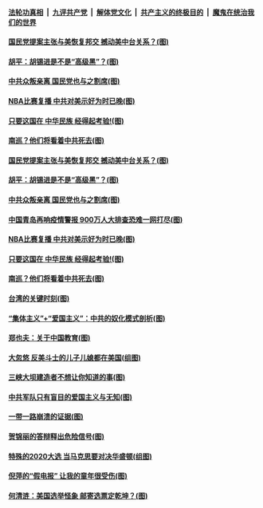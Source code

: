 

####  [法轮功真相](../../../../basic/blob/master/README.md?t=10141131) &nbsp;|&nbsp; [九评共产党](../../../../9ping.md/blob/master/README.md?t=10141131) &nbsp;|&nbsp; [解体党文化](../../../../jtdwh.md/blob/master/README.md?t=10141131)  &nbsp;|&nbsp; [共产主义的终极目的](../../../../gczydzjmd.md/blob/master/README.md?t=10141131) &nbsp;|&nbsp; [魔鬼在统治我们的世界](../../../../mgztzwmdsj.md/blob/master/README.md?t=10141131) 

#### [国民党提案主张与美恢复邦交 撼动美中台关系？(图)](../pages/p4/949213.md?t=10141131) 

#### [胡平：胡锡进是不是“高级黑”？(图)](../pages/p4/949212.md?t=10141131) 

#### [中共众叛亲离 国民党也与之割席(图)](../pages/p4/949208.md?t=10141131) 

#### [NBA比赛复播 中共对美示好为时已晚(图)](../pages/p4/949200.md?t=10141131) 

#### [只要这国在 中华民族 经得起考验!(图)](../pages/p4/949198.md?t=10141131) 

#### [南巡？他们将看着中共死去(图)](../pages/p4/949097.md?t=10141131) 

#### [国民党提案主张与美恢复邦交 撼动美中台关系？(图)](../pages/p4/949213.md?t=10141131) 

#### [胡平：胡锡进是不是“高级黑”？(图)](../pages/p4/949212.md?t=10141131) 

#### [中共众叛亲离 国民党也与之割席(图)](../pages/p4/949208.md?t=10141131) 

#### [中国青岛再响疫情警报 900万人大排查恐难一网打尽(图)](../pages/p4/949206.md?t=10141131) 

#### [NBA比赛复播 中共对美示好为时已晚(图)](../pages/p4/949200.md?t=10141131) 

#### [只要这国在 中华民族 经得起考验!(图)](../pages/p4/949198.md?t=10141131) 

#### [南巡？他们将看着中共死去(图)](../pages/p4/949097.md?t=10141131) 


#### [台湾的关键时刻(图)](../pages/p4/949095.md?t=10141131) 

#### [“集体主义”+“爱国主义”：中共的奴化模式剖析(图)](../pages/p4/949088.md?t=10141131) 

#### [郑也夫：关于中国教育(图)](../pages/p4/949060.md?t=10141131) 

#### [大忽悠 反美斗士的儿子儿媳都在美国(组图)](../pages/p4/949053.md?t=10141131) 

#### [三峡大坝建造者不想让你知道的事(图)](../pages/p4/949061.md?t=10141131) 

#### [中共军队只有盲目的爱国主义与无知(图)](../pages/p4/949052.md?t=10141131) 

#### [一带一路崩溃的证据(图)](../pages/p4/949044.md?t=10141131) 

#### [贺锦丽的答辩释出危险信号(图)](../pages/p4/949058.md?t=10141131) 

#### [特殊的2020大选 当马克思要对决华盛顿(组图)](../pages/p4/948967.md?t=10141131) 


#### [倪萍的“假电报” 让我的童年很受伤(图)](../pages/p4/948933.md?t=10141131) 

#### [何清涟：美国选举怪象 邮寄选票定乾坤？(图)](../pages/p4/948935.md?t=10141131) 

